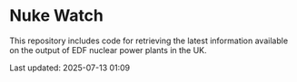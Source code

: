 # Nuke Watch

This repository includes code for retrieving the latest information available on the output of EDF nuclear power plants in the UK.

Last updated: 2025-07-13 01:09